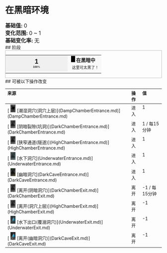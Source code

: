 # 在黑暗环境  
  
<div style="font-size:1.2em"><b>基础值: </b> 0 </div>  
<div style="font-size:1.2em"><b>变化范围: </b> 0 ~ 1 </div>  
<div style="font-size:1.2em"><b>基础变化率: </b> 无 </div>  
## 阶段  
<div  style="border:1px solid #BBB"><table><tr style="height:2em;"><td style="background-color:#F0F0F0;text-align:center;width:180px;font-size:1.4em;font-weight:bold;vertical-align:middle;"><div>1<div><div style="font-size:0.4em">100%</div></td><td colspan=2 style="font-size:1.1em;vertical-align:middle;background-color:#F9F9F9;"><div><b><div style="width:20px;display:inline-block;text-align:center"><img decoding="async" src="../wiki/Sprite/Darkness.png" href="a.md" style="max-width:20px;max-height:20px;"></div>在黑暗中</b></div><div style="font-size:0.8em;padding-top:4px;">&nbsp;&nbsp;这里可太黑了！</div></td></tr><tr><td colspan=2></td></tr></table></div>  
## 可被以下操作改变  
<style>
        .table0981 th,td{
            text-align:left;
            vertical-align:top;
        }
        </style><table class="table table-bordered table0981" data-toggle="table"  ><thead style=""><tr ><th  style=""  >来源</th><th  style=""  >操作</th><th  style=""  >值</th></tr></thead><tr ><td  style=""  >[<div style="width:25px;display:inline-block;text-align:center"><img decoding="async" src="../wiki/Sprite/DampChamber.png" href="a.md" style="max-width:25px;max-height:25px;"></div>[潮湿洞穴(洞穴上层)](DampChamberEntrance.md)](DampChamberEntrance.md)</td><td  style=""  >进入</td><td  style=""  >1</td></tr><tr ><td  style=""  >[<div style="width:25px;display:inline-block;text-align:center"><img decoding="async" src="../wiki/Sprite/CaveEntrance.png" href="a.md" style="max-width:25px;max-height:25px;"></div>[阴暗裂隙(坑洞)](DarkChamberEntrance.md)](DarkChamberEntrance.md)</td><td  style=""  >进入</td><td  style=""  >1 / 每15分钟</td></tr><tr ><td  style=""  >[<div style="width:25px;display:inline-block;text-align:center"><img decoding="async" src="../wiki/Sprite/CaveEntrance.png" href="a.md" style="max-width:25px;max-height:25px;"></div>[狭窄通道(隧道)](HighChamberEntrance.md)](HighChamberEntrance.md)</td><td  style=""  >进入</td><td  style=""  >1</td></tr><tr ><td  style=""  >[<div style="width:25px;display:inline-block;text-align:center"><img decoding="async" src="../wiki/Sprite/UnderwaterEntrance.png" href="a.md" style="max-width:25px;max-height:25px;"></div>[水下洞穴](UnderwaterEntrance.md)](UnderwaterEntrance.md)</td><td  style=""  >进入</td><td  style=""  >1</td></tr><tr ><td  style=""  >[<div style="width:25px;display:inline-block;text-align:center"><img decoding="async" src="../wiki/Sprite/DarkCaveEntrance.png" href="a.md" style="max-width:25px;max-height:25px;"></div>[幽暗洞穴](DarkCaveEntrance.md)](DarkCaveEntrance.md)</td><td  style=""  >进入</td><td  style=""  >1</td></tr><tr ><td  style=""  >[<div style="width:25px;display:inline-block;text-align:center"><img decoding="async" src="../wiki/Sprite/CaveEntrance.png" href="a.md" style="max-width:25px;max-height:25px;"></div>[离开(阴暗洞穴)](DarkChamberExit.md)](DarkChamberExit.md)</td><td  style=""  >离开</td><td  style=""  >-1 / 每15分钟</td></tr><tr ><td  style=""  >[<div style="width:25px;display:inline-block;text-align:center"><img decoding="async" src="../wiki/Sprite/CaveEntrance.png" href="a.md" style="max-width:25px;max-height:25px;"></div>[离开(洞穴上层)](HighChamberExit.md)](HighChamberExit.md)</td><td  style=""  >离开</td><td  style=""  >-1</td></tr><tr ><td  style=""  >[<div style="width:25px;display:inline-block;text-align:center"><img decoding="async" src="../wiki/Sprite/UnderwaterExit.png" href="a.md" style="max-width:25px;max-height:25px;"></div>[水下出口(覆溺洞穴)](UnderwaterExit.md)](UnderwaterExit.md)</td><td  style=""  >离开</td><td  style=""  >-1</td></tr><tr ><td  style=""  >[<div style="width:25px;display:inline-block;text-align:center"><img decoding="async" src="../wiki/Sprite/CaveExit.png" href="a.md" style="max-width:25px;max-height:25px;"></div>[离开(幽暗洞穴)](DarkCaveExit.md)](DarkCaveExit.md)</td><td  style=""  >离开</td><td  style=""  >-1</td></tr></tbody></table>  
  


<script>document.title="在黑暗环境 - 卡牌生存百科 Card Survival Wiki";</script>
